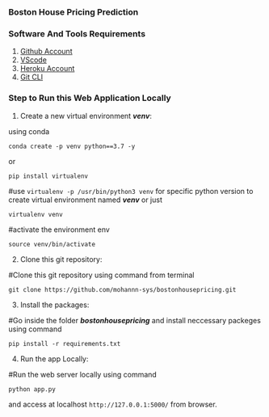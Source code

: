 ### Boston House Pricing Prediction

### Software And Tools Requirements

1. [Github Account](https://github.com)
2. [VScode](https://code.visualstudio.com)
3. [Heroku Account](https://heroku.com)
4. [Git CLI](https//git-scm.com/book/en/v2/Getting-Started-The-Command-Line)

### Step to Run this Web Application Locally

1. Create a new virtual environment ***venv***:

using conda
```
conda create -p venv python==3.7 -y
```

or 

```
pip install virtualenv
```
#use ```virtualenv -p /usr/bin/python3 venv``` for specific python version to create virtual environment named ***venv*** or just
```
virtualenv venv  
```
#activate the environment env
```
source venv/bin/activate   
```

2. Clone this git repository:

#Clone this git repository using command from terminal
```
git clone https://github.com/mohannn-sys/bostonhousepricing.git
```

3. Install the packages:

#Go inside the folder ***bostonhousepricing*** and install neccessary packeges using command
```
pip install -r requirements.txt
```

4. Run the app Locally:

#Run the web server locally using command
```
python app.py
```
and access at localhost ```http://127.0.0.1:5000/``` from browser.


